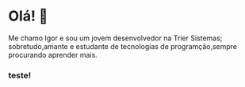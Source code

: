 # Olá! 👋
Me chamo Igor e sou um jovem desenvolvedor na Trier Sistemas; sobretudo,amante e estudante de tecnologias de programção,sempre procurando aprender mais.

### teste!


<!--
**iroussenq/iroussenq** is a ✨ _special_ ✨ repository because its `README.md` (this file) appears on your GitHub profile.

Here are some ideas to get you started:

- 🔭 I’m currently working on ...
- 🌱 I’m currently learning ...
- 👯 I’m looking to collaborate on ...
- 🤔 I’m looking for help with ...
- 💬 Ask me about ...
- 📫 How to reach me: ...
- 😄 Pronouns: ...
- ⚡ Fun fact: ...
-->
